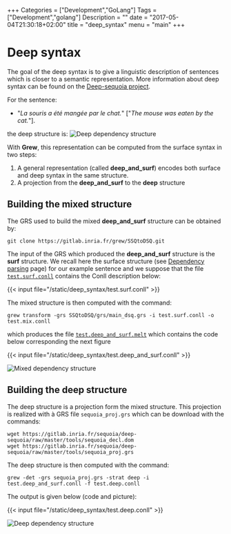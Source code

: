+++
Categories = ["Development","GoLang"]
Tags = ["Development","golang"]
Description = ""
date = "2017-05-04T21:30:18+02:00"
title = "deep_syntax"
menu = "main"
+++

# Deep syntax

The goal of the deep syntax is to give a linguistic description of sentences which is closer to a semantic representation.
More information about deep syntax can be found on the [Deep-sequoia project](http://deep-sequoia.inria.fr).

For the sentence:

- "*La souris a été mangée par le chat.*" ["*The mouse was eaten by the cat.*"].

the deep structure is: ![Deep dependency structure](/deep_syntax/test.deep.svg)

With **Grew**, this representation can be computed from the surface syntax in two steps:

1. A general representation (called **deep_and_surf**) encodes both surface and deep syntax in the same structure.
2. A projection from the **deep_and_surf** to the **deep** structure

## Building the mixed structure
The GRS used to build the mixed **deep_and_surf** structure can be obtained by:
```
git clone https://gitlab.inria.fr/grew/SSQtoDSQ.git
```
The input of the GRS which produced the **deep_and_surf** structure is the **surf** structure.
We recall here the surface structure (see [Dependency parsing](../parsing) page) for our example sentence and we suppose that the file [`test.surf.conll`](/deep_syntax/test.surf.conll) contains the Conll description below:

{{< input file="/static/deep_syntax/test.surf.conll" >}}

The mixed structure is then computed with the command:
```
grew transform -grs SSQtoDSQ/grs/main_dsq.grs -i test.surf.conll -o test.mix.conll
```

which produces the file [`test.deep_and_surf.melt`](/deep_syntax/test.deep_and_surf.melt) which contains the code below corresponding the next figure

{{< input file="/static/deep_syntax/test.deep_and_surf.conll" >}}

![Mixed dependency structure](/deep_syntax/test.deep_and_surf.svg)

## Building the deep structure
The deep structure is a projection form the mixed structure.
This projection is realized with à GRS file `sequoia_proj.grs` which can be download with the commands:

```
wget https://gitlab.inria.fr/sequoia/deep-sequoia/raw/master/tools/sequoia_decl.dom
wget https://gitlab.inria.fr/sequoia/deep-sequoia/raw/master/tools/sequoia_proj.grs
```

The deep structure is then computed with the command:
```
grew -det -grs sequoia_proj.grs -strat deep -i test.deep_and_surf.conll -f test.deep.conll
```

The output is given below (code and picture):

{{< input file="/static/deep_syntax/test.deep.conll" >}}

![Deep dependency structure](/deep_syntax/test.deep.svg)


